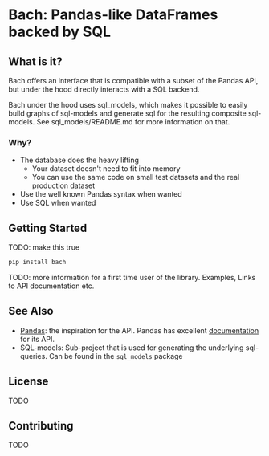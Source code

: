 # Bach: Pandas-like DataFrames backed by SQL

## What is it?
Bach offers an interface that is compatible with a subset of the Pandas API, but under the hood directly
interacts with a SQL backend.

Bach under the hood uses sql_models, which makes it possible to easily build graphs of sql-models and
generate sql for the resulting composite sql-models. See sql_models/README.md for more information on that.

### Why?
* The database does the heavy lifting
  * Your dataset doesn't need to fit into memory
  * You can use the same code on small test datasets and the real production dataset
* Use the well known Pandas syntax when wanted
* Use SQL when wanted

## Getting Started
TODO: make this true

```bash
pip install bach
```
TODO: more information for a first time user of the library. Examples, Links to API documentation etc.


## See Also
* [Pandas](https://github.com/pandas-dev/pandas): the inspiration for the API.
   Pandas has excellent [documentation](https://pandas.pydata.org/docs/) for its API.
* SQL-models: Sub-project that is used for generating the underlying sql-queries. Can be found in the
              `sql_models` package

## License
TODO

## Contributing
TODO

